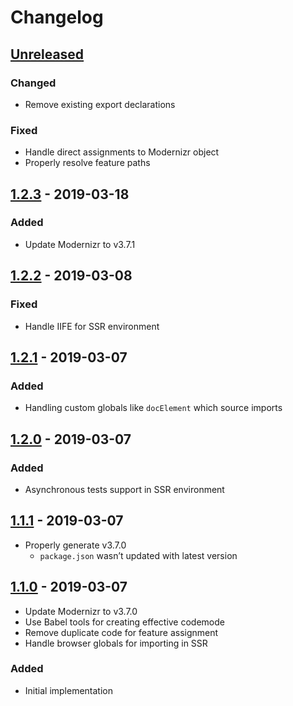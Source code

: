 # Changelog

## [Unreleased][]

### Changed

- Remove existing export declarations

### Fixed

- Handle direct assignments to Modernizr object
- Properly resolve feature paths

## [1.2.3][] - 2019-03-18

### Added

- Update Modernizr to v3.7.1

## [1.2.2][] - 2019-03-08

### Fixed

- Handle IIFE for SSR environment

## [1.2.1][] - 2019-03-07

### Added

- Handling custom globals like `docElement` which source imports

## [1.2.0][] - 2019-03-07

### Added

- Asynchronous tests support in SSR environment

## [1.1.1][] - 2019-03-07

- Properly generate v3.7.0
	- `package.json` wasn’t updated with latest version

## [1.1.0][] - 2019-03-07

- Update Modernizr to v3.7.0
- Use Babel tools for creating effective codemode
- Remove duplicate code for feature assignment
- Handle browser globals for importing in SSR

### Added

- Initial implementation


[Unreleased]: https://github.com/niksy/modernizr-esm/compare/v1.2.3...HEAD
[1.2.3]: https://github.com/niksy/modernizr-esm/compare/v1.2.2...v1.2.3
[1.2.2]: https://github.com/niksy/modernizr-esm/compare/v1.2.1...v1.2.2
[1.2.1]: https://github.com/niksy/modernizr-esm/compare/v1.2.0...v1.2.1
[1.2.0]: https://github.com/niksy/modernizr-esm/compare/v1.1.1...v1.2.0
[1.1.1]: https://github.com/niksy/modernizr-esm/compare/v1.1.0...v1.1.1
[1.1.0]: https://github.com/niksy/modernizr-esm/tree/v1.1.0
